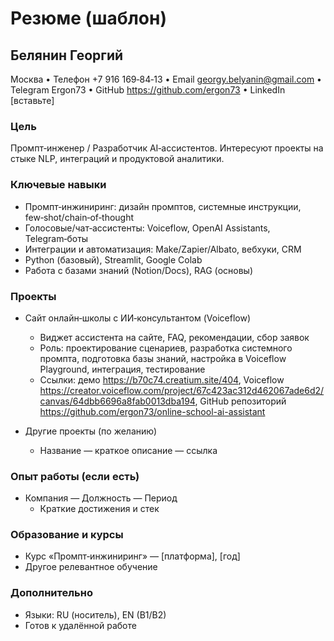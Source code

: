 # Резюме (шаблон)

## Белянин Георгий
Москва • Телефон +7 916 169‑84‑13 • Email georgy.belyanin@gmail.com • Telegram Ergon73 • GitHub https://github.com/ergon73 • LinkedIn [вставьте]

### Цель
Промпт‑инженер / Разработчик AI‑ассистентов. Интересуют проекты на стыке NLP, интеграций и продуктовой аналитики.

### Ключевые навыки
- Промпт‑инжиниринг: дизайн промптов, системные инструкции, few‑shot/chain‑of‑thought
- Голосовые/чат‑ассистенты: Voiceflow, OpenAI Assistants, Telegram‑боты
- Интеграции и автоматизация: Make/Zapier/Albato, вебхуки, CRM
- Python (базовый), Streamlit, Google Colab
- Работа с базами знаний (Notion/Docs), RAG (основы)

### Проекты
- Сайт онлайн‑школы с ИИ‑консультантом (Voiceflow)
  - Виджет ассистента на сайте, FAQ, рекомендации, сбор заявок
  - Роль: проектирование сценариев, разработка системного промпта, подготовка базы знаний, настройка в Voiceflow Playground, интеграция, тестирование
  - Ссылки: демо https://b70c74.creatium.site/404, Voiceflow https://creator.voiceflow.com/project/67c423ac312d462067ade6d2/canvas/64dbb6696a8fab0013dba194, GitHub репозиторий https://github.com/ergon73/online-school-ai-assistant

- Другие проекты (по желанию)
  - Название — краткое описание — ссылка

### Опыт работы (если есть)
- Компания — Должность — Период
  - Краткие достижения и стек

### Образование и курсы
- Курс «Промпт‑инжиниринг» — [платформа], [год]
- Другое релевантное обучение

### Дополнительно
- Языки: RU (носитель), EN (B1/B2)
- Готов к удалённой работе
